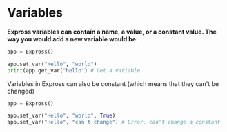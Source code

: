 # Variables

**Expross variables can contain a name, a value, or a constant value. The way you would add a new variable would be:**

```python
app = Expross()

app.set_var("Hello", "world")
print(app.get_var("hello") # Get a variable
```

Variables in Expross can also be constant (which means that they can't be changed)

```python
app = Expross()

app.set_var("Hello", "world", True)
app.set_var("Hello", "can't change") # Error, can't change a constant
```
